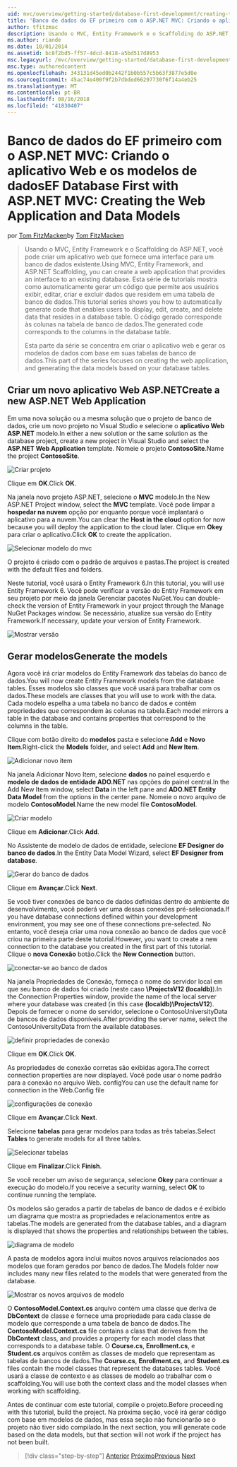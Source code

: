 ```yaml
---
uid: mvc/overview/getting-started/database-first-development/creating-the-web-application
title: 'Banco de dados do EF primeiro com o ASP.NET MVC: Criando o aplicativo Web e os modelos de dados | Microsoft Docs'
author: tfitzmac
description: Usando o MVC, Entity Framework e o Scaffolding do ASP.NET, você pode criar um aplicativo web que fornece uma interface para um banco de dados existente. Esta série de tutoriais...
ms.author: riande
ms.date: 10/01/2014
ms.assetid: bc8f2bd5-ff57-4dcd-8418-a5bd517d8953
msc.legacyurl: /mvc/overview/getting-started/database-first-development/creating-the-web-application
msc.type: authoredcontent
ms.openlocfilehash: 343131d45ed0b2442f1b0b557c5b63f3877e5d0e
ms.sourcegitcommit: 45ac74e400f9f2b7dbded66297730f6f14a4eb25
ms.translationtype: MT
ms.contentlocale: pt-BR
ms.lasthandoff: 08/16/2018
ms.locfileid: "41830407"
---
```

<a name="ef-database-first-with-aspnet-mvc-creating-the-web-application-and-data-models"></a><span data-ttu-id="254e1-104">Banco de dados do EF primeiro com o ASP.NET MVC: Criando o aplicativo Web e os modelos de dados</span><span class="sxs-lookup"><span data-stu-id="254e1-104">EF Database First with ASP.NET MVC: Creating the Web Application and Data Models</span></span>
====================
<span data-ttu-id="254e1-105">por [Tom FitzMacken](https://github.com/tfitzmac)</span><span class="sxs-lookup"><span data-stu-id="254e1-105">by [Tom FitzMacken](https://github.com/tfitzmac)</span></span>

> <span data-ttu-id="254e1-106">Usando o MVC, Entity Framework e o Scaffolding do ASP.NET, você pode criar um aplicativo web que fornece uma interface para um banco de dados existente.</span><span class="sxs-lookup"><span data-stu-id="254e1-106">Using MVC, Entity Framework, and ASP.NET Scaffolding, you can create a web application that provides an interface to an existing database.</span></span> <span data-ttu-id="254e1-107">Esta série de tutoriais mostra como automaticamente gerar um código que permite aos usuários exibir, editar, criar e excluir dados que residem em uma tabela de banco de dados.</span><span class="sxs-lookup"><span data-stu-id="254e1-107">This tutorial series shows you how to automatically generate code that enables users to display, edit, create, and delete data that resides in a database table.</span></span> <span data-ttu-id="254e1-108">O código gerado corresponde às colunas na tabela de banco de dados.</span><span class="sxs-lookup"><span data-stu-id="254e1-108">The generated code corresponds to the columns in the database table.</span></span>
> 
> <span data-ttu-id="254e1-109">Esta parte da série se concentra em criar o aplicativo web e gerar os modelos de dados com base em suas tabelas de banco de dados.</span><span class="sxs-lookup"><span data-stu-id="254e1-109">This part of the series focuses on creating the web application, and generating the data models based on your database tables.</span></span>


## <a name="create-a-new-aspnet-web-application"></a><span data-ttu-id="254e1-110">Criar um novo aplicativo Web ASP.NET</span><span class="sxs-lookup"><span data-stu-id="254e1-110">Create a new ASP.NET Web Application</span></span>

<span data-ttu-id="254e1-111">Em uma nova solução ou a mesma solução que o projeto de banco de dados, crie um novo projeto no Visual Studio e selecione o **aplicativo Web ASP.NET** modelo.</span><span class="sxs-lookup"><span data-stu-id="254e1-111">In either a new solution or the same solution as the database project, create a new project in Visual Studio and select the **ASP.NET Web Application** template.</span></span> <span data-ttu-id="254e1-112">Nomeie o projeto **ContosoSite**.</span><span class="sxs-lookup"><span data-stu-id="254e1-112">Name the project **ContosoSite**.</span></span>

![Criar projeto](creating-the-web-application/_static/image1.png)

<span data-ttu-id="254e1-114">Clique em **OK**.</span><span class="sxs-lookup"><span data-stu-id="254e1-114">Click **OK**.</span></span>

<span data-ttu-id="254e1-115">Na janela novo projeto ASP.NET, selecione o **MVC** modelo.</span><span class="sxs-lookup"><span data-stu-id="254e1-115">In the New ASP.NET Project window, select the **MVC** template.</span></span> <span data-ttu-id="254e1-116">Você pode limpar a **hospedar na nuvem** opção por enquanto porque você implantará o aplicativo para a nuvem.</span><span class="sxs-lookup"><span data-stu-id="254e1-116">You can clear the **Host in the cloud** option for now because you will deploy the application to the cloud later.</span></span> <span data-ttu-id="254e1-117">Clique em **Okey** para criar o aplicativo.</span><span class="sxs-lookup"><span data-stu-id="254e1-117">Click **OK** to create the application.</span></span>

![Selecionar modelo do mvc](creating-the-web-application/_static/image2.png)

<span data-ttu-id="254e1-119">O projeto é criado com o padrão de arquivos e pastas.</span><span class="sxs-lookup"><span data-stu-id="254e1-119">The project is created with the default files and folders.</span></span>

<span data-ttu-id="254e1-120">Neste tutorial, você usará o Entity Framework 6.</span><span class="sxs-lookup"><span data-stu-id="254e1-120">In this tutorial, you will use Entity Framework 6.</span></span> <span data-ttu-id="254e1-121">Você pode verificar a versão do Entity Framework em seu projeto por meio da janela Gerenciar pacotes NuGet.</span><span class="sxs-lookup"><span data-stu-id="254e1-121">You can double-check the version of Entity Framework in your project through the Manage NuGet Packages window.</span></span> <span data-ttu-id="254e1-122">Se necessário, atualize sua versão do Entity Framework.</span><span class="sxs-lookup"><span data-stu-id="254e1-122">If necessary, update your version of Entity Framework.</span></span>

![Mostrar versão](creating-the-web-application/_static/image3.png)

## <a name="generate-the-models"></a><span data-ttu-id="254e1-124">Gerar modelos</span><span class="sxs-lookup"><span data-stu-id="254e1-124">Generate the models</span></span>

<span data-ttu-id="254e1-125">Agora você irá criar modelos do Entity Framework das tabelas do banco de dados.</span><span class="sxs-lookup"><span data-stu-id="254e1-125">You will now create Entity Framework models from the database tables.</span></span> <span data-ttu-id="254e1-126">Esses modelos são classes que você usará para trabalhar com os dados.</span><span class="sxs-lookup"><span data-stu-id="254e1-126">These models are classes that you will use to work with the data.</span></span> <span data-ttu-id="254e1-127">Cada modelo espelha a uma tabela no banco de dados e contém propriedades que correspondem às colunas na tabela.</span><span class="sxs-lookup"><span data-stu-id="254e1-127">Each model mirrors a table in the database and contains properties that correspond to the columns in the table.</span></span>

<span data-ttu-id="254e1-128">Clique com botão direito do **modelos** pasta e selecione **Add** e **Novo Item**.</span><span class="sxs-lookup"><span data-stu-id="254e1-128">Right-click the **Models** folder, and select **Add** and **New Item**.</span></span>

![Adicionar novo item](creating-the-web-application/_static/image4.png)

<span data-ttu-id="254e1-130">Na janela Adicionar Novo Item, selecione **dados** no painel esquerdo e **modelo de dados de entidade ADO.NET** nas opções do painel central.</span><span class="sxs-lookup"><span data-stu-id="254e1-130">In the Add New Item window, select **Data** in the left pane and **ADO.NET Entity Data Model** from the options in the center pane.</span></span> <span data-ttu-id="254e1-131">Nomeie o novo arquivo de modelo **ContosoModel**.</span><span class="sxs-lookup"><span data-stu-id="254e1-131">Name the new model file **ContosoModel**.</span></span>

![Criar modelo](creating-the-web-application/_static/image5.png)

<span data-ttu-id="254e1-133">Clique em **Adicionar**.</span><span class="sxs-lookup"><span data-stu-id="254e1-133">Click **Add**.</span></span>

<span data-ttu-id="254e1-134">No Assistente de modelo de dados de entidade, selecione **EF Designer do banco de dados**.</span><span class="sxs-lookup"><span data-stu-id="254e1-134">In the Entity Data Model Wizard, select **EF Designer from database**.</span></span>

![Gerar do banco de dados](creating-the-web-application/_static/image6.png)

<span data-ttu-id="254e1-136">Clique em **Avançar**.</span><span class="sxs-lookup"><span data-stu-id="254e1-136">Click **Next**.</span></span>

<span data-ttu-id="254e1-137">Se você tiver conexões de banco de dados definidas dentro do ambiente de desenvolvimento, você poderá ver uma dessas conexões pré-selecionada.</span><span class="sxs-lookup"><span data-stu-id="254e1-137">If you have database connections defined within your development environment, you may see one of these connections pre-selected.</span></span> <span data-ttu-id="254e1-138">No entanto, você deseja criar uma nova conexão ao banco de dados que você criou na primeira parte deste tutorial.</span><span class="sxs-lookup"><span data-stu-id="254e1-138">However, you want to create a new connection to the database you created in the first part of this tutorial.</span></span> <span data-ttu-id="254e1-139">Clique o **nova Conexão** botão.</span><span class="sxs-lookup"><span data-stu-id="254e1-139">Click the **New Connection** button.</span></span>

![conectar-se ao banco de dados](creating-the-web-application/_static/image7.png)

<span data-ttu-id="254e1-141">Na janela Propriedades de Conexão, forneça o nome do servidor local em que seu banco de dados foi criado (neste caso **\ProjectsV12 (localdb)**).</span><span class="sxs-lookup"><span data-stu-id="254e1-141">In the Connection Properties window, provide the name of the local server where your database was created (in this case **(localdb)\ProjectsV12**).</span></span> <span data-ttu-id="254e1-142">Depois de fornecer o nome do servidor, selecione o ContosoUniversityData de bancos de dados disponíveis.</span><span class="sxs-lookup"><span data-stu-id="254e1-142">After providing the server name, select the ContosoUniversityData from the available databases.</span></span>

![definir propriedades de conexão](creating-the-web-application/_static/image8.png)

<span data-ttu-id="254e1-144">Clique em **OK**.</span><span class="sxs-lookup"><span data-stu-id="254e1-144">Click **OK**.</span></span>

<span data-ttu-id="254e1-145">As propriedades de conexão corretas são exibidas agora.</span><span class="sxs-lookup"><span data-stu-id="254e1-145">The correct connection properties are now displayed.</span></span> <span data-ttu-id="254e1-146">Você pode usar o nome padrão para a conexão no arquivo Web. config</span><span class="sxs-lookup"><span data-stu-id="254e1-146">You can use the default name for connection in the Web.Config file</span></span>

![configurações de conexão](creating-the-web-application/_static/image9.png)

<span data-ttu-id="254e1-148">Clique em **Avançar**.</span><span class="sxs-lookup"><span data-stu-id="254e1-148">Click **Next**.</span></span>

<span data-ttu-id="254e1-149">Selecione **tabelas** para gerar modelos para todas as três tabelas.</span><span class="sxs-lookup"><span data-stu-id="254e1-149">Select **Tables** to generate models for all three tables.</span></span>

![Selecionar tabelas](creating-the-web-application/_static/image10.png)

<span data-ttu-id="254e1-151">Clique em **Finalizar**.</span><span class="sxs-lookup"><span data-stu-id="254e1-151">Click **Finish**.</span></span>

<span data-ttu-id="254e1-152">Se você receber um aviso de segurança, selecione **Okey** para continuar a execução do modelo.</span><span class="sxs-lookup"><span data-stu-id="254e1-152">If you receive a security warning, select **OK** to continue running the template.</span></span>

<span data-ttu-id="254e1-153">Os modelos são gerados a partir de tabelas de banco de dados e é exibido um diagrama que mostra as propriedades e relacionamentos entre as tabelas.</span><span class="sxs-lookup"><span data-stu-id="254e1-153">The models are generated from the database tables, and a diagram is displayed that shows the properties and relationships between the tables.</span></span>

![diagrama de modelo](creating-the-web-application/_static/image11.png)

<span data-ttu-id="254e1-155">A pasta de modelos agora inclui muitos novos arquivos relacionados aos modelos que foram gerados por banco de dados.</span><span class="sxs-lookup"><span data-stu-id="254e1-155">The Models folder now includes many new files related to the models that were generated from the database.</span></span>

![Mostrar os novos arquivos de modelo](creating-the-web-application/_static/image12.png)

<span data-ttu-id="254e1-157">O **ContosoModel.Context.cs** arquivo contém uma classe que deriva de **DbContext** de classe e fornece uma propriedade para cada classe de modelo que corresponde a uma tabela de banco de dados.</span><span class="sxs-lookup"><span data-stu-id="254e1-157">The **ContosoModel.Context.cs** file contains a class that derives from the **DbContext** class, and provides a property for each model class that corresponds to a database table.</span></span> <span data-ttu-id="254e1-158">O **Course.cs**, **Enrollment.cs**, e **Student.cs** arquivos contêm as classes de modelo que representam as tabelas de bancos de dados.</span><span class="sxs-lookup"><span data-stu-id="254e1-158">The **Course.cs**, **Enrollment.cs**, and **Student.cs** files contain the model classes that represent the databases tables.</span></span> <span data-ttu-id="254e1-159">Você usará a classe de contexto e as classes de modelo ao trabalhar com o scaffolding.</span><span class="sxs-lookup"><span data-stu-id="254e1-159">You will use both the context class and the model classes when working with scaffolding.</span></span>

<span data-ttu-id="254e1-160">Antes de continuar com este tutorial, compile o projeto.</span><span class="sxs-lookup"><span data-stu-id="254e1-160">Before proceeding with this tutorial, build the project.</span></span> <span data-ttu-id="254e1-161">Na próxima seção, você irá gerar código com base em modelos de dados, mas essa seção não funcionarão se o projeto não tiver sido compilado.</span><span class="sxs-lookup"><span data-stu-id="254e1-161">In the next section, you will generate code based on the data models, but that section will not work if the project has not been built.</span></span>

> [!div class="step-by-step"]
> <span data-ttu-id="254e1-162">[Anterior](setting-up-database.md)
> [Próximo](generating-views.md)</span><span class="sxs-lookup"><span data-stu-id="254e1-162">[Previous](setting-up-database.md)
[Next](generating-views.md)</span></span>
